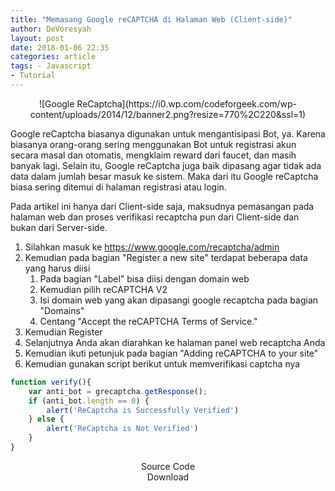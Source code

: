 ```yaml
---
title: "Memasang Google reCAPTCHA di Halaman Web (Client-side)"
author: DeVoresyah
layout: post
date: 2018-01-06 22:35
categories: article
tags: - Javascript
- Tutorial
---
```

<center>
![Google ReCaptcha](https://i0.wp.com/codeforgeek.com/wp-content/uploads/2014/12/banner2.png?resize=770%2C220&ssl=1)
</center>

Google reCaptcha biasanya digunakan untuk mengantisipasi Bot, ya. Karena biasanya orang-orang sering menggunakan Bot untuk registrasi akun secara masal dan otomatis, mengklaim reward dari faucet, dan masih banyak lagi. Selain itu, Google reCaptcha juga baik dipasang agar tidak ada data dalam jumlah besar masuk ke sistem. Maka dari itu Google reCaptcha biasa sering ditemui di halaman registrasi atau login.

<!--excerpt-->

Pada artikel ini hanya dari Client-side saja, maksudnya pemasangan pada halaman web dan proses verifikasi recaptcha pun dari Client-side dan bukan dari Server-side.

1. Silahkan masuk ke https://www.google.com/recaptcha/admin
1. Kemudian pada bagian "Register a new site" terdapat beberapa data yang harus diisi
	1. Pada bagian "Label" bisa diisi dengan domain web
	1. Kemudian pilih reCAPTCHA V2
	1. Isi domain web yang akan dipasangi google recaptcha pada bagian "Domains"
	1. Centang "Accept the reCAPTCHA Terms of Service."
1. Kemudian Register
1. Selanjutnya Anda akan diarahkan ke halaman panel web recaptcha Anda
1. Kemudian ikuti petunjuk pada bagian "Adding reCAPTCHA to your site"
1. Kemudian gunakan script berikut untuk memverifikasi captcha nya

```javascript
function verify(){
	var anti_bot = grecaptcha.getResponse();
	if (anti_bot.length == 0) {
		alert('ReCaptcha is Successfully Verified')
	} else {
		alert('ReCaptcha is Not Verified')
	}
}
```

<center>
<div class="ui vertical animated primary button" tabindex="0">
  <div class="visible content"><i class="fa fa-code"></i> Source Code</div>
  <div class="hidden content" onclick="window.open('https://gist.github.com/DeVoresyah/f9c90b4bc358877bdcb11d7827350542','_blank');">
  	<i class="fa fa-download"></i> Download
  </div>
</div>
</center>